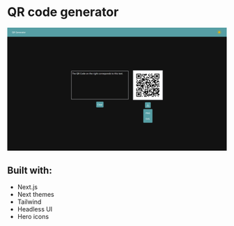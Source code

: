 # QR code generator
![alt text](ss.png)
## Built with:

- Next.js
- Next themes
- Tailwind
- Headless UI
- Hero icons